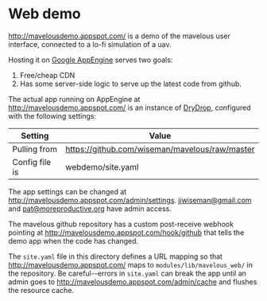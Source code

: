 Web demo
========

http://mavelousdemo.appspot.com/ is a demo of the mavelous user
interface, connected to a lo-fi simulation of a uav.

Hosting it on [Google
AppEngine](https://developers.google.com/appengine/) serves two goals:

1.  Free/cheap CDN
2.  Has some server-side logic to serve up the latest code from github.

The actual app running on AppEngine at
http://mavelousdemo.appspot.com/ is an instance of
[DryDrop](http://drydrop.binaryage.com), configured with the following
settings:

|Setting         |Value                                          |
|----------------|-----------------------------------------------|
|Pulling from    |https://github.com/wiseman/mavelous/raw/master |
|Config file is  |webdemo/site.yaml                              |

The app settings can be changed at
http://mavelousdemo.appspot.com/admin/settings.  jjwiseman@gmail.com
and pat@moreproductive.org have admin access.

The mavelous github repository has a custom post-receive webhook
pointing at http://mavelousdemo.appspot.com/hook/github that tells the
demo app when the code has changed.

The `site.yaml` file in this directory defines a URL mapping so that
http://mavelousdemo.appspot.com/ maps to `modules/lib/mavelous_web/`
in the repository.  Be careful--errors in `site.yaml` can break the
app until an admin goes to http://mavelousdemo.appspot.com/admin/cache
and flushes the resource cache.
